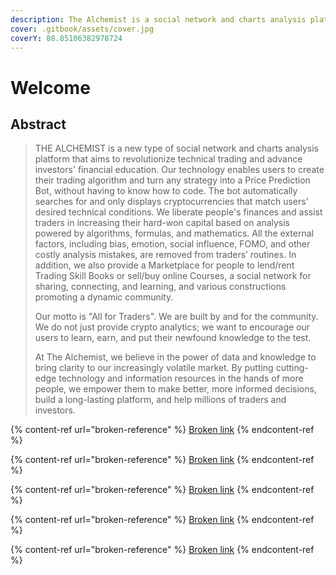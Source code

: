 ```yaml
---
description: The Alchemist is a social network and charts analysis platform
cover: .gitbook/assets/cover.jpg
coverY: 88.85106382978724
---
```


# Welcome

## Abstract



> THE ALCHEMIST is a new type of social network and charts analysis platform that aims to revolutionize technical trading and advance investors' financial education. Our technology enables users to create their trading algorithm and turn any strategy into a Price Prediction Bot, without having to know how to code. The bot automatically searches for and only displays cryptocurrencies that match users’ desired technical conditions. We liberate people's finances and assist traders in increasing their hard-won capital based on analysis powered by algorithms, formulas, and mathematics. All the external factors, including bias, emotion, social influence, FOMO, and other costly analysis mistakes, are removed from traders’ routines. In addition, we also provide a Marketplace for people to lend/rent Trading Skill Books or sell/buy online Courses, a social network for sharing, connecting, and learning, and various constructions promoting a dynamic community.&#x20;
>
>
>
> Our motto is "All for Traders". We are built by and for the community. We do not just provide crypto analytics; we want to encourage our users to learn, earn, and put their newfound knowledge to the test.&#x20;
>
>
>
> At The Alchemist, we believe in the power of data and knowledge to bring clarity to our increasingly volatile market. By putting cutting-edge technology and information resources in the hands of more people, we empower them to make better, more informed decisions, build a long-lasting platform, and help millions of traders and investors.

{% content-ref url="broken-reference" %}
[Broken link](broken-reference)
{% endcontent-ref %}

{% content-ref url="broken-reference" %}
[Broken link](broken-reference)
{% endcontent-ref %}

{% content-ref url="broken-reference" %}
[Broken link](broken-reference)
{% endcontent-ref %}

{% content-ref url="broken-reference" %}
[Broken link](broken-reference)
{% endcontent-ref %}

{% content-ref url="broken-reference" %}
[Broken link](broken-reference)
{% endcontent-ref %}
